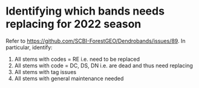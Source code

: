 # Identifying which bands needs replacing for 2022 season

Refer to https://github.com/SCBI-ForestGEO/Dendrobands/issues/89. In particular, identify:

1. All stems with codes = RE i.e. need to be replaced
1. All stems with code = DC, DS, DN i.e. are dead and thus need replacing
1. All stems with tag issues
1. All stems with general maintenance needed